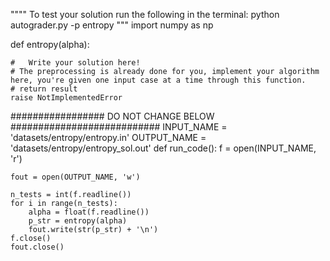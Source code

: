 """"
To test your solution run the following in the terminal: 
    python autograder.py -p entropy
"""
import numpy as np

def entropy(alpha):

    #   Write your solution here!
    # The preprocessing is already done for you, implement your algorithm here, you're given one input case at a time through this function.
    # return result
    raise NotImplementedError


#################   DO NOT CHANGE BELOW ###########################
INPUT_NAME = 'datasets/entropy/entropy.in'
OUTPUT_NAME = 'datasets/entropy/entropy_sol.out'
def run_code():
    f = open(INPUT_NAME, 'r')
    
    fout = open(OUTPUT_NAME, 'w')
    
    n_tests = int(f.readline())
    for i in range(n_tests):
        alpha = float(f.readline())
        p_str = entropy(alpha)
        fout.write(str(p_str) + '\n')
    f.close()
    fout.close()
